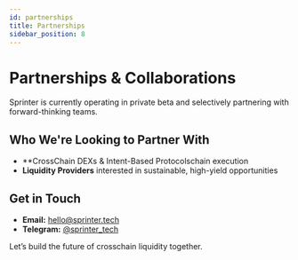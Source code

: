```yaml
---
id: partnerships
title: Partnerships
sidebar_position: 8
---
```


# Partnerships & Collaborations

Sprinter is currently operating in private beta and selectively partnering with forward-thinking teams.

## Who We're Looking to Partner With

- \*\*CrossChain DEXs & Intent-Based Protocolschain execution
- **Liquidity Providers** interested in sustainable, high-yield opportunities

## Get in Touch

- **Email:** [hello@sprinter.tech](mailto:hello@sprinter.tech)
- **Telegram:** [@sprinter_tech](https://t.me/sprinter_tech)

Let’s build the future of crosschain liquidity together.
